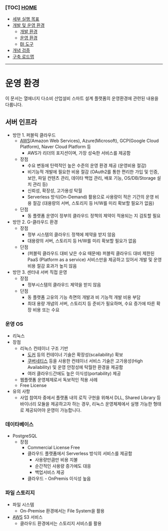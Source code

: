 ### [TOC] [HOME](/docs)

- [세부 실행 목표](/docs/concept.md)
- [개발 및 운영 환경](/docs/devops)
  - [개발 환경](./development.md)
  - [운영 환경](./operation.md)
  - [BI 도구](./bi-tool.md)
- [개념 검증](/docs/poc)
- [구축 로드맵](/docs/roadmap)

---

# 운영 환경

이 문서는 열에너지 다소비 산업설비 스마트 설계 플랫폼의 운영환경에 관련된 내용을 다룹니다.

## 서버 인프라

- 방안 1. 퍼블릭 클라우드
  - [AWS](https://aws.amazon.com/ko/)(Amazon Web Services), Azure(Microsoft), GCP(Google Cloud Platform), Naver Cloud Platform 등
    - AWS가 리더의 포지션이며, 가장 성숙한 서비스를 제공함
  - 장점
    - 수요 변동에 탄력적인 높은 수준의 운영 환경 제공 (운영비용 절감)
    - 비기능적 개발에 필요한 비용 절감 (OAuth2를 통한 편리한 가입 및 인증, 보안, 파일 컨텐츠 관리, 데이타 백업 관리, 배포 기능, OS/DB/Storage 설치 관리 등)
    - 신뢰성, 확장성, 고가용성 탁월
    - Serverless 방식(On-Demand) 활용으로 사용량이 적은 기간의 운영 비용 절감 (대용량의 서버, 스토리지 등 H/W를 미리 확보할 필요가 없음)
  - 단점
    - 동 플랫폼 운영이 정부의 클라우드 정책의 제약이 적용되는 지 검토할 필요
- 방안 2. G-클라우드 환경
  - 장점
    - 정부 시스템의 클라우드 정책에 제약을 받지 않음
    - 대용량의 서버, 스토리지 등 H/W를 미리 확보할 필요가 없음
  - 단점
    - (퍼블릭 클라우드 대비 낮은 수요 때문에) 퍼블릭 클라우드 대비 제한된 PaaS (Platform as a service) 서비스만을 제공하고 있어서 개발 및 운영 비용 절감 효과가 높지 않음
- 방안 3. 센터내 서버 직접 운영
  - 장점
    - 정부시스템의 클라우드 제약을 받지 않음
  - 단점
    - 동 플랫폼 고유의 기능 측면의 개발과 비 기능적 개발 비용 부담
    - 최대 용량 개념의 서버, 스토리지 등 준비가 필요하며, 수요 증가에 따른 확장 비용 또는 수요

### 운영 OS

- 리눅스
- 장점
  - 리눅스 컨테이너 구조 기반
    - [도커](https://www.docker.com/) 등의 컨테이너 기술은 확장성(scailability) 확보
    - [쿠버네티스](https://kubernetes.io/) 등을 사용한 컨테이너 서비스 기술은 고가용성(High Availability) 및 운영 안정성에 탁월한 환경을 제공함
    - 여러 클라우드간에도 높은 이식성(portability) 제공
  - 웹플랫폼 운영체제로서 독보적인 적용 사례
  - Free License
- 유의 사항
  - 사업 참여자 중에서 플랫폼 내의 로직 구현을 위해서 DLL, Shared Library 등 바이너리 모듈을 제공하고자 하는 경우, 리눅스 운영체제에서 실행 가능한 형태로 제공되어야 운영이 가능합니다.

### 데이타베이스

- PostgreSQL
  - 장점
    - Commercial License Free
    - 클라우드 플랫폼에서 Serverless 방식의 서비스를 제공함
      - 사용량만큼만 비용 지불
      - 순간적인 사용량 증가에도 대응
      - 백업서비스 제공
    - 클라우드 - OnPremis 이식성 높음

### 파일 스토리지

- 파일 시스템
  - On-Premise 환경에서는 File System을 활용
- [AWS](https://aws.amazon.com/ko/) S3 서비스
  - 클라우드 환경에서는 스토리지 서비스를 활용
